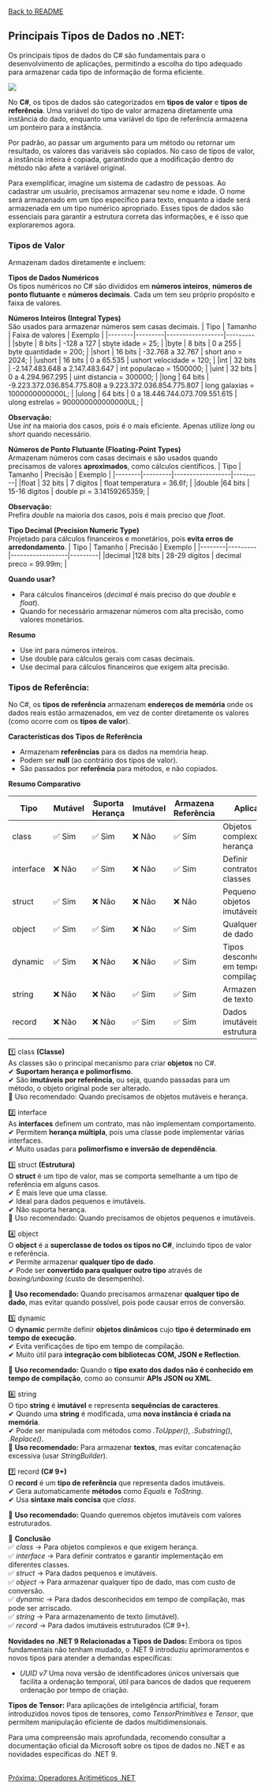 [Back to README](../README.md)

## Principais Tipos de Dados no .NET:
Os principais tipos de dados do C# são fundamentais para o desenvolvimento de aplicações, permitindo a escolha do tipo adequado para armazenar cada tipo de informação de forma eficiente.

![](img/data-types.jpg)

No **C#**, os tipos de dados são categorizados em **tipos de valor** e **tipos de referência**. Uma variável do tipo de valor 
armazena diretamente uma instância do dado, enquanto uma variável do tipo de referência armazena um ponteiro para a instância.

Por padrão, ao passar um argumento para um método ou retornar um resultado, os valores das variáveis são copiados. No caso de tipos de valor, a instância inteira é copiada, garantindo que a modificação dentro do método não afete a variável original.

Para exemplificar, imagine um sistema de cadastro de pessoas. Ao cadastrar um usuário, precisamos armazenar seu nome e idade. O nome será armazenado em um tipo específico para texto, enquanto a idade será armazenada em um tipo numérico apropriado. Esses tipos de dados são essenciais para garantir a estrutura correta das informações, e é isso que exploraremos agora.

### Tipos de Valor<br />
Armazenam dados diretamente e incluem:​

**Tipos de Dados Numéricos**<br />
Os tipos numéricos no C# são divididos em **números inteiros**, **números de ponto flutuante** e **números decimais**. 
Cada um tem seu próprio propósito e faixa de valores.

**Números Inteiros (Integral Types)**<br />
São usados para armazenar números sem casas decimais.
| Tipo   | Tamanho | Faixa de valores | Exemplo |
|--------|---------|------------------|---------|
|sbyte   | 8 bits	 | -128 a 127	      | sbyte idade = 25; |
|byte	   | 8 bits	 | 0 a 255	        | byte quantidade = 200; |
|short	 | 16 bits | -32.768 a 32.767	| short ano = 2024; |
|ushort	 | 16 bits |	0 a 65.535	    | ushort velocidade = 120; |
|int	   | 32 bits |	-2.147.483.648 a 2.147.483.647 | int populacao = 1500000; |
|uint	   | 32 bits |	0 a 4.294.967.295	| uint distancia = 300000; |
|long	   | 64 bits |	-9.223.372.036.854.775.808 a 9.223.372.036.854.775.807	| long galaxias = 1000000000000L; |
|ulong	 | 64 bits |	0 a 18.446.744.073.709.551.615	| ulong estrelas = 900000000000000UL; |

**Observação:**<br/> 
Use *int* na maioria dos casos, pois é o mais eficiente. Apenas utilize *long* ou *short* quando necessário.<br />

**Números de Ponto Flutuante (Floating-Point Types)**<br />
Armazenam números com casas decimais e são usados quando precisamos de valores **aproximados**, como cálculos científicos.
| Tipo   | Tamanho | Precisão | Exemplo |
|--------|---------|------------------|---------|
|float	 | 32 bits | 7 dígitos	      | float temperatura = 36.6f; |
|double	 |64 bits  | 15-16 dígitos	  | double pi = 3.14159265359; |

**Observação:**<br/> 
Prefira *double* na maioria dos casos, pois é mais preciso que *float*. <br />

**Tipo Decimal (Precision Numeric Type)** <br />
Projetado para cálculos financeiros e monetários, pois **evita erros de arredondamento**.
| Tipo   | Tamanho | Precisão | Exemplo |
|--------|---------|------------------|---------|
|decimal |128 bits | 28-29 dígitos	  | decimal preco = 99.99m; |

**Quando usar?**<br />
- Para cálculos financeiros (*decimal* é mais preciso do que *double* e *float*).
- Quando for necessário armazenar números com alta precisão, como valores monetários.

**Resumo** <br />
- Use int para números inteiros.
- Use double para cálculos gerais com casas decimais.
- Use decimal para cálculos financeiros que exigem alta precisão. <br />
  
### Tipos de Referência: <br />
No C#, os **tipos de referência** armazenam **endereços de memória** onde os dados reais estão armazenados, em vez de conter diretamente os valores (como ocorre com os **tipos de valor**).

**Características dos Tipos de Referência**<br />
- Armazenam **referências** para os dados na memória heap.
- Podem ser **null** (ao contrário dos tipos de valor).
- São passados por **referência** para métodos, e não copiados.

**Resumo Comparativo**<br/>

| Tipo     | Mutável | Suporta Herança  | Imutável | Armazena Referência  | Aplicação |
|----------|---------|------------------|----------|----------------------|-----------|					
|class	   |✅ Sim	  |✅ Sim	         |❌ Não	   |✅ Sim	              |Objetos complexos e herança |
|interface |❌ Não	  |✅ Sim	         |❌ Não	   |✅ Sim	              |Definir contratos para classes|
|struct	   |✅ Sim	  |❌ Não	         |❌ Não	   |❌ Não	              |Pequenos objetos imutáveis|
|object	   |✅ Sim	  |✅ Sim	         |❌ Não	   |✅ Sim	              |Qualquer tipo de dado|
|dynamic	 |✅ Sim	  |❌ Não	         |❌ Não	   |✅ Sim	              |Tipos desconhecidos em tempo de compilação|
|string	   |❌ Não	  |❌ Não	         |✅ Sim	   |✅ Sim	              |Armazenamento de texto|
|record	   |❌ Não	  |❌ Não	         |✅ Sim	   |✅ Sim	              |Dados imutáveis e estruturados|

1️⃣ class **(Classe)**<br /> 
As classes são o principal mecanismo para criar **objetos** no C#.<br />
✔ **Suportam herança e polimorfismo**.<br />
✔ São **imutáveis por referência**, ou seja, quando passadas para um método, o objeto original pode ser alterado. <br/>
📌 Uso recomendado: Quando precisamos de objetos mutáveis e herança.<br />

2️⃣ interface <br />
As **interfaces** definem um contrato, mas não implementam comportamento.<br />
✔ Permitem **herança múltipla**, pois uma classe pode implementar várias interfaces.<br />
✔ Muito usadas para **polimorfismo e inversão de dependência**.<br />

3️⃣ struct **(Estrutura)**<br />
O **struct** é um tipo de valor, mas se comporta semelhante a um tipo de referência em alguns casos.<br />
✔ É mais leve que uma classe.<br />
✔ Ideal para dados pequenos e imutáveis.<br />
✔ Não suporta herança.<br />
📌 Uso recomendado: Quando precisamos de objetos pequenos e imutáveis.<br />

4️⃣ object<br />
O **object** é a **superclasse de todos os tipos no C#**, incluindo tipos de valor e referência.<br />
✔ Permite armazenar **qualquer tipo de dado**.<br />
✔ Pode ser **convertido para qualquer outro tipo** através de *boxing/unboxing* (custo de desempenho).<br />

📌 **Uso recomendado:** Quando precisamos armazenar **qualquer tipo de dado**, mas evitar quando possível, pois pode causar erros de conversão.

5️⃣ dynamic<br />
O **dynamic** permite definir **objetos dinâmicos** cujo **tipo é determinado em tempo de execução**.<br />
✔ Evita verificações de tipo em tempo de compilação.<br />
✔ Muito útil para **integração com bibliotecas COM, JSON e Reflection**.<br />

📌 **Uso recomendado:** Quando o **tipo exato dos dados não é conhecido em tempo de compilação**, como ao consumir **APIs JSON ou XML**.

6️⃣ string<br />
O tipo **string** é **imutável** e representa **sequências de caracteres**.<br />
✔ Quando uma **string** é modificada, uma **nova instância é criada na memória**.<br />
✔ Pode ser manipulada com métodos como *.ToUpper()*, *.Substring()*, *.Replace()*.<br />
📌 **Uso recomendado:** Para armazenar **textos**, mas evitar concatenação excessiva (usar *StringBuilder*).<br />

7️⃣ record **(C# 9+)**<br />
O **record** é um **tipo de referência** que representa dados imutáveis.<br />
✔ Gera automaticamente **métodos** como *Equals* e *ToString*.<br />
✔ Usa **sintaxe mais concisa** que *class*.<br />

📌 **Uso recomendado:** Quando queremos objetos imutáveis com valores estruturados.<br />

📌 **Conclusão**<br />
✅ *class* → Para objetos complexos e que exigem herança.<br />
✅ *interface* → Para definir contratos e garantir implementação em diferentes classes.<br />
✅ *struct* → Para dados pequenos e imutáveis.<br />
✅ *object* → Para armazenar qualquer tipo de dado, mas com custo de conversão.<br />
✅ *dynamic* → Para dados desconhecidos em tempo de compilação, mas pode ser arriscado.<br />
✅ *string* → Para armazenamento de texto (imutável).<br />
✅ *record* → Para dados imutáveis estruturados (C# 9+).<br />

**Novidades no .NET 9 Relacionadas a Tipos de Dados:**
Embora os tipos fundamentais não tenham mudado, o .NET 9 introduziu aprimoramentos e novos tipos para atender a demandas específicas:​

- *UUID v7* Uma nova versão de identificadores únicos universais que facilita a ordenação temporal, útil para bancos de dados que requerem ordenação por tempo de criação. ​

**Tipos de Tensor:** 
Para aplicações de inteligência artificial, foram introduzidos novos tipos de tensores, como *TensorPrimitives* e *Tensor<T>*, que permitem manipulação eficiente de dados multidimensionais. ​

Para uma compreensão mais aprofundada, recomendo consultar a documentação oficial da Microsoft sobre os tipos de dados no .NET e as novidades específicas do .NET 9.

<br/>
<div style="display: flex; justify-content: space-between;">  
  <a href="arithmetic-operators.md">Próxima: Operadores Aritiméticos .NET</a>
</div>

